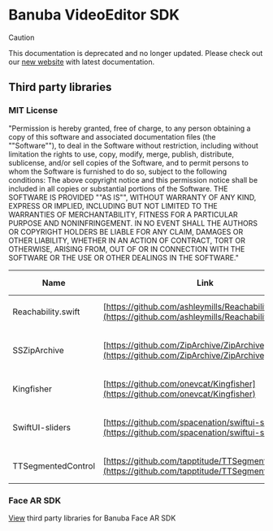 # Banuba VideoEditor SDK

> [!CAUTION]
> This documentation is deprecated and no longer updated.
> Please check out our [new website](https://docs.banuba.com/ve-pe-sdk/docs/ios/ve-3rd-party) with latest documentation.

## Third party libraries

### **MIT License**

&quot;Permission is hereby granted, free of charge, to any person obtaining a copy of this software and associated documentation files (the &quot;&quot;Software&quot;&quot;), to deal in the Software without restriction, including without limitation the rights to use, copy, modify, merge, publish, distribute, sublicense, and/or sell copies of the Software, and to permit persons to whom the Software is furnished to do so, subject to the following conditions: The above copyright notice and this permission notice shall be included in all copies or substantial portions of the Software. THE SOFTWARE IS PROVIDED &quot;&quot;AS IS&quot;&quot;, WITHOUT WARRANTY OF ANY KIND, EXPRESS OR IMPLIED, INCLUDING BUT NOT LIMITED TO THE WARRANTIES OF MERCHANTABILITY, FITNESS FOR A PARTICULAR PURPOSE AND NONINFRINGEMENT. IN NO EVENT SHALL THE AUTHORS OR COPYRIGHT HOLDERS BE LIABLE FOR ANY CLAIM, DAMAGES OR OTHER LIABILITY, WHETHER IN AN ACTION OF CONTRACT, TORT OR OTHERWISE, ARISING FROM, OUT OF OR IN CONNECTION WITH THE SOFTWARE OR THE USE OR OTHER DEALINGS IN THE SOFTWARE.&quot;

| Name | Link | Copyright info |
| --- | --- | --- |
| Reachability.swift | [https://github.com/ashleymills/Reachability.swift](https://github.com/ashleymills/Reachability.swift) | Copyright (c) 2016 Ashley Mills |
| SSZipArchive | [https://github.com/ZipArchive/ZipArchive](https://github.com/ZipArchive/ZipArchive) | Copyright (c) 2010-2015, Sam Soffes |
| Kingfisher | [https://github.com/onevcat/Kingfisher](https://github.com/onevcat/Kingfisher) | Copyright (c) 2019 Wei Wang |
| SwiftUI-sliders | [https://github.com/spacenation/swiftui-sliders](https://github.com/spacenation/swiftui-sliders) | Copyright (c) 2020 SpaceNation Inc. |
| TTSegmentedControl | [https://github.com/tapptitude/TTSegmentedControl](https://github.com/tapptitude/TTSegmentedControl) | Copyright (c) 2016 Tapptitude |

### Face AR SDK
[View](https://docs.banuba.com/face-ar-sdk/overview/3rd_licenses) third party libraries for Banuba Face AR SDK
